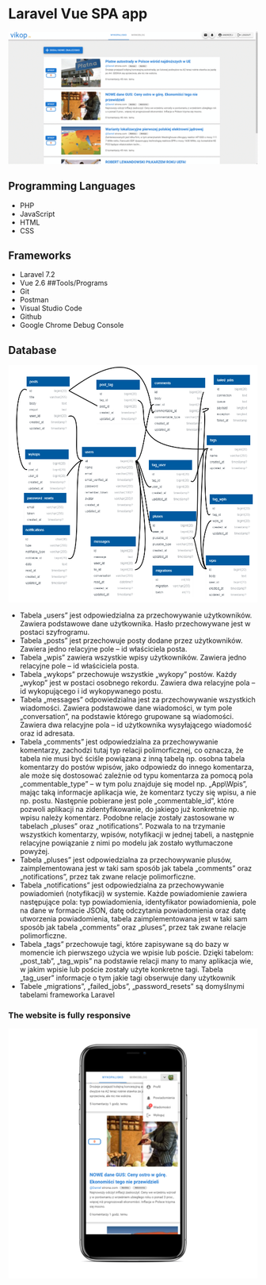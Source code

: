 # Laravel Vue SPA app
![app](images/app.gif)

## Programming Languages
* PHP
* JavaScript
* HTML
* CSS
## Frameworks
* Laravel 7.2
* Vue 2.6
##Tools/Programs
* Git
* Postman
* Visual Studio Code
* Github
* Google Chrome Debug Console

## Database
![database](images/baza.png)

* Tabela „users” jest odpowiedzialna za przechowywanie użytkowników. Zawiera podstawowe dane użytkownika. Hasło przechowywane jest w postaci szyfrogramu.
* Tabela „posts” jest przechowuje posty dodane przez użytkowników. Zawiera jedno relacyjne pole – id właściciela posta.
* Tabela „wpis” zawiera wszystkie wpisy użytkowników. Zawiera jedno relacyjne pole – id właściciela posta.
* Tabela „wykops” przechowuje wszystkie „wykopy” postów. Każdy „wykop” jest w postaci osobnego rekordu. Zawiera dwa relacyjne pola – id wykopującego i id wykopywanego postu.
* Tabela „messages” odpowiedzialna jest za przechowywanie wszystkich wiadomości. Zawiera podstawowe dane wiadomości, w tym pole „conversation”, na podstawie którego grupowane są wiadomości. Zawiera dwa relacyjne pola – id użytkownika wysyłającego wiadomość oraz id adresata.
* Tabela „comments” jest odpowiedzialna za przechowywanie komentarzy, zachodzi tutaj typ relacji polimorficznej, co oznacza, że tabela nie musi być ściśle powiązana z inną tabelą np. osobna tabela komentarzy do postów wpisów, jako odpowiedz do innego komentarza, ale może się dostosować zależnie od typu komentarza za pomocą pola „commentable_type” – w tym polu znajduje się model np. „App\Wpis”, mając taką informacje aplikacja wie, że komentarz tyczy się wpisu, a nie np. postu. Następnie pobierane jest pole „commentable_id”, które pozwoli aplikacji na zidentyfikowanie, do jakiego już konkretnie np. wpisu  należy komentarz. Podobne relacje zostały zastosowane w tabelach „pluses” oraz „notifications”. Pozwala to na trzymanie wszystkich komentarzy, wpisów, notyfikacji w jednej tabeli, a następnie relacyjne powiązanie z nimi po modelu jak zostało wytłumaczone powyżej.
* Tabela „pluses” jest odpowiedzialna za przechowywanie plusów, zaimplementowana jest w taki sam sposób jak tabela „comments” oraz „notifications”, przez tak zwane relacje polimorficzne.
* Tabela „notifications” jest odpowiedzialna za przechowywanie powiadomień (notyfikacji) w systemie. Każde powiadomienie zawiera następujące pola: typ powiadomienia, identyfikator powiadomienia, pole na dane w formacie JSON, datę odczytania powiadomienia oraz datę utworzenia powiadomienia, tabela zaimplementowana jest w taki sam sposób jak tabela „comments” oraz „pluses”, przez tak zwane relacje polimorficzne.
* Tabela „tags” przechowuje tagi, które zapisywane są do bazy w momencie ich pierwszego użycia we wpisie lub poście. Dzięki tabelom: „post_tab”, „tag_wpis” na podstawie relacji many to many aplikacja wie, w jakim wpisie lub poście zostały użyte konkretne tagi. 
Tabela „tag_user” informacje o tym jakie tagi obserwuje dany użytkownik
* Tabele „migrations”, „failed_jobs”, „password_resets” są domyślnymi tabelami frameworka Laravel

### The website is fully responsive

![phone](images/phone.png)
